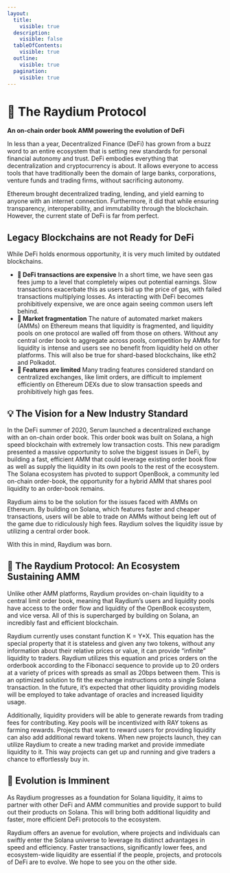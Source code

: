 ```yaml
---
layout:
  title:
    visible: true
  description:
    visible: false
  tableOfContents:
    visible: true
  outline:
    visible: true
  pagination:
    visible: true
---
```


# 🧬 The Raydium Protocol

**An on-chain order book AMM powering the evolution of DeFi**

In less than a year, Decentralized Finance (DeFi) has grown from a buzz word to an entire ecosystem that is setting new standards for personal financial autonomy and trust. DeFi embodies everything that decentralization and cryptocurrency is about. It allows everyone to access tools that have traditionally been the domain of large banks, corporations, venture funds and trading firms, without sacrificing autonomy.

Ethereum brought decentralized trading, lending, and yield earning to anyone with an internet connection. Furthermore, it did that while ensuring transparency, interoperability, and immutability through the blockchain. However, the current state of DeFi is far from perfect.

## Legacy Blockchains are not Ready for DeFi <a href="#legacy-blockchains-are-not-ready-for-defi" id="legacy-blockchains-are-not-ready-for-defi"></a>

While DeFi holds enormous opportunity, it is very much limited by outdated blockchains.

* **💸 DeFi transactions are expensive** In a short time, we have seen gas fees jump to a level that completely wipes out potential earnings. Slow transactions exacerbate this as users bid up the price of gas, with failed transactions multiplying losses. As interacting with DeFi becomes prohibitively expensive, we are once again seeing common users left behind.
* **🧩 Market fragmentation** The nature of automated market makers (AMMs) on Ethereum means that liquidity is fragmented, and liquidity pools on one protocol are walled off from those on others. Without any central order book to aggregate across pools, competition by AMMs for liquidity is intense and users see no benefit from liquidity held on other platforms. This will also be true for shard-based blockchains, like eth2 and Polkadot.
* **🧮 Features are limited** Many trading features considered standard on centralized exchanges, like limit orders, are difficult to implement efficiently on Ethereum DEXs due to slow transaction speeds and prohibitively high gas fees.

## **💡** The Vision for a New Industry Standard <a href="#the-vision-for-a-new-industry-standard" id="the-vision-for-a-new-industry-standard"></a>

In the DeFi summer of 2020, Serum launched a decentralized exchange with an on-chain order book. This order book was built on Solana, a high speed blockchain with extremely low transaction costs. This new paradigm presented a massive opportunity to solve the biggest issues in DeFi, by building a fast, efficient AMM that could leverage existing order book flow as well as supply the liquidity in its own pools to the rest of the ecosystem. The Solana ecosystem has pivoted to support OpenBook, a community led on-chain order-book, the opportunity for a hybrid AMM that shares pool liquidity to an order-book remains.

Raydium aims to be the solution for the issues faced with AMMs on Ethereum. By building on Solana, which features faster and cheaper transactions, users will be able to trade on AMMs without being left out of the game due to ridiculously high fees. Raydium solves the liquidity issue by utilizing a central order book.

With this in mind, Raydium was born.

## **🧬** The Raydium Protocol: **An Ecosystem Sustaining AMM** <a href="#the-raydium-protocol-an-ecosystem-sustaining-amm" id="the-raydium-protocol-an-ecosystem-sustaining-amm"></a>

Unlike other AMM platforms, Raydium provides on-chain liquidity to a central limit order book, meaning that Raydium’s users and liquidity pools have access to the order flow and liquidity of the OpenBook ecosystem, and vice versa. All of this is supercharged by building on Solana, an incredibly fast and efficient blockchain.

Raydium currently uses constant function K = Y\*X. This equation has the special property that it is stateless and given any two tokens, without any information about their relative prices or value, it can provide “infinite” liquidity to traders. Raydium utilizes this equation and prices orders on the orderbook according to the Fibonacci sequence to provide up to 20 orders at a variety of prices with spreads as small as 20bps between them. This is an optimized solution to fit the exchange instructions onto a single Solana transaction. In the future, it’s expected that other liquidity providing models will be employed to take advantage of oracles and increased liquidity usage.

Additionally, liquidity providers will be able to generate rewards from trading fees for contributing. Key pools will be incentivized with RAY tokens as farming rewards. Projects that want to reward users for providing liquidity can also add additional reward tokens. When new projects launch, they can utilize Raydium to create a new trading market and provide immediate liquidity to it. This way projects can get up and running and give traders a chance to effortlessly buy in.

## **🐛** Evolution is Imminent <a href="#evolution-is-imminent" id="evolution-is-imminent"></a>

As Raydium progresses as a foundation for Solana liquidity, it aims to partner with other DeFi and AMM communities and provide support to build out their products on Solana. This will bring both additional liquidity and faster, more efficient DeFi protocols to the ecosystem.

Raydium offers an avenue for evolution, where projects and individuals can swiftly enter the Solana universe to leverage its distinct advantages in speed and efficiency. Faster transactions, significantly lower fees, and ecosystem-wide liquidity are essential if the people, projects, and protocols of DeFi are to evolve. We hope to see you on the other side.
